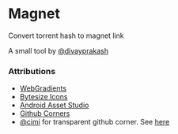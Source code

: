 # Magnet

Convert torrent hash to magnet link

A small tool by [@divayprakash](https://divayprakash.github.io/)

### Attributions
* [WebGradients](https://webgradients.com/)
* [Bytesize Icons](https://github.com/danklammer/bytesize-icons/)
* [Android Asset Studio](https://romannurik.github.io/AndroidAssetStudio/)
* [Github Corners](https://github.com/tholman/github-corners/)
* [@cimi](https://github.com/cimi/) for transparent github corner. See [here](https://gist.github.com/cimi/5b273c98bc9b37464cc6c7ce4340550b)
